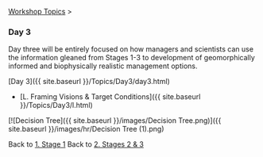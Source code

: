 [Workshop Topics](http://riverstyles.joewheaton.org/workshop-topics)‎ > ‎

### Day 3

Day three will be entirely focused on how managers and scientists can use the information gleaned from Stages 1-3 to development of geomorphically informed and biophysically realistic management options. 

[Day 3]({{ site.baseurl }}/Topics/Day3/day3.html)

- [L. Framing Visions & Target Conditions]({{ site.baseurl }}/Topics/Day3/l.html)

[![Decision Tree]({{ site.baseurl }}/images/Decision Tree.png)]({{ site.baseurl }}/images/hr/Decision Tree (1).png)



Back to [1. Stage 1](https://sites.google.com/a/joewheaton.org/riverstyles/workshop-topics/stage1)         Back to [2. Stages 2 & 3 ](https://sites.google.com/a/joewheaton.org/riverstyles/workshop-topics/restoration-conservation-regulations-tuesday)

